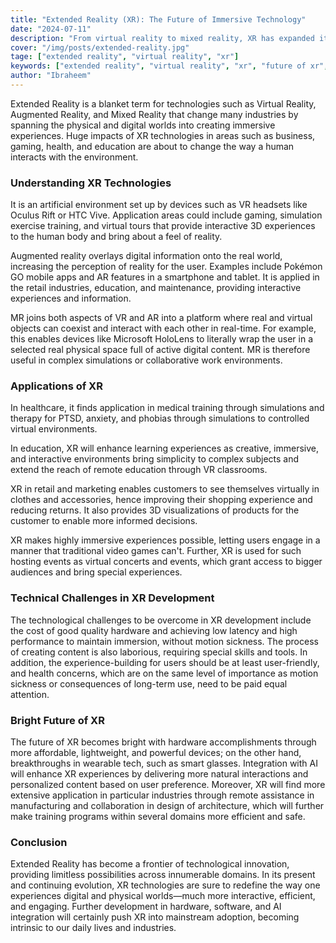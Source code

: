 ```yaml
---
title: "Extended Reality (XR): The Future of Immersive Technology"
date: "2024-07-11"
description: "From virtual reality to mixed reality, XR has expanded its applications in areas such as gaming and healthcare and is busy revolutionizing them by immersing the physical and virtual worlds together. This article discusses the future prospects of XR concerning the revolution it would be providing in the way we interact with digital and real environments, by reviewing the underlying technologies, applications, and challenges for the technology."
cover: "/img/posts/extended-reality.jpg"
tage: ["extended reality", "virtual reality", "xr"]
keywords: ["extended reality", "virtual reality", "xr", "future of xr", "xr challanges", "xr applications", "ai and xr integration"]
author: "Ibraheem"
---
```


Extended Reality is a blanket term for technologies such as Virtual Reality, Augmented Reality, and Mixed Reality that change many industries by spanning the physical and digital worlds into creating immersive experiences. Huge impacts of XR technologies in areas such as business, gaming, health, and education are about to change the way a human interacts with the environment.

### Understanding XR Technologies
It is an artificial environment set up by devices such as VR headsets like Oculus Rift or HTC Vive. Application areas could include gaming, simulation exercise training, and virtual tours that provide interactive 3D experiences to the human body and bring about a feel of reality.

Augmented reality overlays digital information onto the real world, increasing the perception of reality for the user. Examples include Pokémon GO mobile apps and AR features in a smartphone and tablet. It is applied in the retail industries, education, and maintenance, providing interactive experiences and information.

MR joins both aspects of VR and AR into a platform where real and virtual objects can coexist and interact with each other in real-time. For example, this enables devices like Microsoft HoloLens to literally wrap the user in a selected real physical space full of active digital content. MR is therefore useful in complex simulations or collaborative work environments.

### Applications of XR
In healthcare, it finds application in medical training through simulations and therapy for PTSD, anxiety, and phobias through simulations to controlled virtual environments.

In education, XR will enhance learning experiences as creative, immersive, and interactive environments bring simplicity to complex subjects and extend the reach of remote education through VR classrooms.

XR in retail and marketing enables customers to see themselves virtually in clothes and accessories, hence improving their shopping experience and reducing returns. It also provides 3D visualizations of products for the customer to enable more informed decisions.

XR makes highly immersive experiences possible, letting users engage in a manner that traditional video games can't. Further, XR is used for such hosting events as virtual concerts and events, which grant access to bigger audiences and bring special experiences.

### Technical Challenges in XR Development
The technological challenges to be overcome in XR development include the cost of good quality hardware and achieving low latency and high performance to maintain immersion, without motion sickness. The process of creating content is also laborious, requiring special skills and tools. In addition, the experience-building for users should be at least user-friendly, and health concerns, which are on the same level of importance as motion sickness or consequences of long-term use, need to be paid equal attention.

### Bright Future of XR
The future of XR becomes bright with hardware accomplishments through more affordable, lightweight, and powerful devices; on the other hand, breakthroughs in wearable tech, such as smart glasses. Integration with AI will enhance XR experiences by delivering more natural interactions and personalized content based on user preference. Moreover, XR will find more extensive application in particular industries through remote assistance in manufacturing and collaboration in design of architecture, which will further make training programs within several domains more efficient and safe.

### Conclusion
Extended Reality has become a frontier of technological innovation, providing limitless possibilities across innumerable domains. In its present and continuing evolution, XR technologies are sure to redefine the way one experiences digital and physical worlds—much more interactive, efficient, and engaging. Further development in hardware, software, and AI integration will certainly push XR into mainstream adoption, becoming intrinsic to our daily lives and industries.